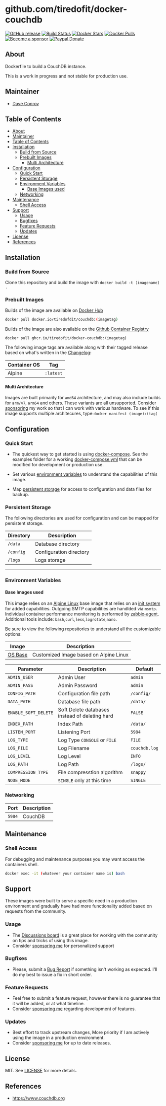 # github.com/tiredofit/docker-couchdb

[![GitHub release](https://img.shields.io/github/v/tag/tiredofit/docker-couchdb?style=flat-square)](https://github.com/tiredofit/docker-couchdb/releases/latest)
[![Build Status](https://img.shields.io/github/actions/workflow/status/tiredofit/docker-couchdb/main.yml?branch=main&style=flat-square)](https://github.com/tiredofit/docker-couchdb/actions)
[![Docker Stars](https://img.shields.io/docker/stars/tiredofit/couchdb.svg?style=flat-square&logo=docker)](https://hub.docker.com/r/tiredofit/couchdb/)
[![Docker Pulls](https://img.shields.io/docker/pulls/tiredofit/couchdb.svg?style=flat-square&logo=docker)](https://hub.docker.com/r/tiredofit/couchdb/)
[![Become a sponsor](https://img.shields.io/badge/sponsor-tiredofit-181717.svg?logo=github&style=flat-square)](https://github.com/sponsors/tiredofit)
[![Paypal Donate](https://img.shields.io/badge/donate-paypal-00457c.svg?logo=paypal&style=flat-square)](https://www.paypal.me/tiredofit)

## About

Dockerfile to build a CouchDB instance.

This is a work in progress and not stable for production use.

## Maintainer

- [Dave Conroy](https://github.com/tiredofit)

## Table of Contents

- [About](#about)
- [Maintainer](#maintainer)
- [Table of Contents](#table-of-contents)
- [Installation](#installation)
  - [Build from Source](#build-from-source)
  - [Prebuilt Images](#prebuilt-images)
    - [Multi Architecture](#multi-architecture)
- [Configuration](#configuration)
  - [Quick Start](#quick-start)
  - [Persistent Storage](#persistent-storage)
  - [Environment Variables](#environment-variables)
    - [Base Images used](#base-images-used)
  - [Networking](#networking)
- [Maintenance](#maintenance)
  - [Shell Access](#shell-access)
- [Support](#support)
  - [Usage](#usage)
  - [Bugfixes](#bugfixes)
  - [Feature Requests](#feature-requests)
  - [Updates](#updates)
- [License](#license)
- [References](#references)


## Installation
### Build from Source
Clone this repository and build the image with `docker build -t (imagename) .`

### Prebuilt Images
Builds of the image are available on [Docker Hub](https://hub.docker.com/r/tiredofit/couchdb)

```bash
docker pull docker.io/tiredofdit/couchdb:(imagetag)
```
Builds of the image are also available on the [Github Container Registry](https://github.com/tiredofit/docker-couchdb/pkgs/container/docker-couchdb) 
 
```
docker pull ghcr.io/tiredofit/docker-couchdb:(imagetag)
``` 

The following image tags are available along with their tagged release based on what's written in the [Changelog](CHANGELOG.md):

| Container OS | Tag       |
| ------------ | --------- |
| Alpine       | `:latest` |

#### Multi Architecture
Images are built primarily for `amd64` architecture, and may also include builds for `arm/v7`, `arm64` and others. These variants are all unsupported. Consider [sponsoring](https://github.com/sponsors/tiredofit) my work so that I can work with various hardware. To see if this image supports multiple architecures, type `docker manifest (image):(tag)`

## Configuration

### Quick Start

* The quickest way to get started is using [docker-compose](https://docs.docker.com/compose/). See the examples folder for a working [docker-compose.yml](examples/docker-compose.yml) that can be modified for development or production use.

* Set various [environment variables](#environment-variables) to understand the capabilities of this image.
* Map [persistent storage](#data-volumes) for access to configuration and data files for backup.

### Persistent Storage

The following directories are used for configuration and can be mapped for persistent storage.

| Directory | Description             |
| --------- | ----------------------- |
| `/data`   | Database directory      |
| `/config` | Configuration directory |
| `/logs`   | Logs storage            |

* * *
### Environment Variables

#### Base Images used

This image relies on an [Alpine Linux](https://hub.docker.com/r/tiredofit/alpine) base image that relies on an [init system](https://github.com/just-containers/s6-overlay) for added capabilities. Outgoing SMTP capabilities are handlded via `msmtp`. Individual container performance monitoring is performed by [zabbix-agent](https://zabbix.org). Additional tools include: `bash`,`curl`,`less`,`logrotate`,`nano`.

Be sure to view the following repositories to understand all the customizable options:

| Image                                                  | Description                            |
| ------------------------------------------------------ | -------------------------------------- |
| [OS Base](https://github.com/tiredofit/docker-alpine/) | Customized Image based on Alpine Linux |

| Parameter            | Description                                    | Default       |
| -------------------- | ---------------------------------------------- | ------------- |
| `ADMIN_USER`         | Admin User                                     | `admin`       |
| `ADMIN_PASS`         | Admin Password                                 | `admin`       |
| `CONFIG_PATH`        | Configuration file path                        | `/config/`    |
| `DATA_PATH`          | Database file path                             | `/data/`      |
| `ENABLE_SOFT_DELETE` | Soft Delete databases instead of deleting hard | `FALSE`       |
| `INDEX_PATH`         | Index Path                                     | `/data/`      |
| `LISTEN_PORT`        | Listening Port                                 | `5984`        |
| `LOG_TYPE`           | Log Type `CONSOLE` or `FILE`                   | `FILE`        |
| `LOG_FILE`           | Log Filename                                   | `couchdb.log` |
| `LOG_LEVEL`          | Log Level                                      | `INFO`        |
| `LOG_PATH`           | Log Path                                       | `/logs/`      |
| `COMPRESSION_TYPE`   | File compresstion algorithm                    | `snappy`      |
| `NODE_MODE`          | `SINGLE` only at this time                     | `SINGLE`      |


### Networking

| Port   | Description |
| ------ | ----------- |
| `5984` | CouchDB     |

## Maintenance
### Shell Access

For debugging and maintenance purposes you may want access the containers shell.

```bash
docker exec -it (whatever your container name is) bash
```
## Support

These images were built to serve a specific need in a production environment and gradually have had more functionality added based on requests from the community.
### Usage
- The [Discussions board](../../discussions) is a great place for working with the community on tips and tricks of using this image.
- Consider [sponsoring me](https://github.com/sponsors/tiredofit) for personalized support
### Bugfixes
- Please, submit a [Bug Report](issues/new) if something isn't working as expected. I'll do my best to issue a fix in short order.

### Feature Requests
- Feel free to submit a feature request, however there is no guarantee that it will be added, or at what timeline.
- Consider [sponsoring me](https://github.com/sponsors/tiredofit) regarding development of features.

### Updates
- Best effort to track upstream changes, More priority if I am actively using the image in a production environment.
- Consider [sponsoring me](https://github.com/sponsors/tiredofit) for up to date releases.

## License
MIT. See [LICENSE](LICENSE) for more details.

## References

* <https://www.couchdb.org>

